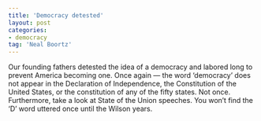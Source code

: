```yaml
---
title: 'Democracy detested'
layout: post
categories:
- democracy
tag: 'Neal Boortz'
---
```


Our founding fathers detested the idea of a democracy and labored long to prevent America becoming one. Once again — the word ‘democracy’ does not appear in the Declaration of Independence, the Constitution of the United States, or the constitution of any of the fifty states. Not once. Furthermore, take a look at State of the Union speeches. You won’t find the ‘D’ word uttered once until the Wilson years.
